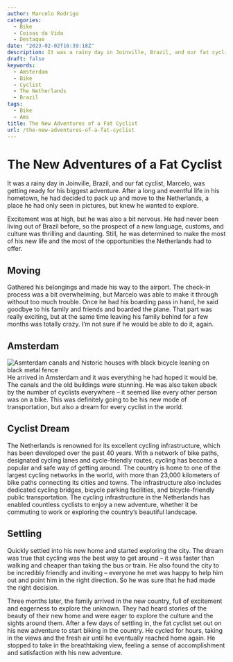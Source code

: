 ```yaml
---
author: Marcelo Rodrigo
categories:
  - Bike
  - Coisas da Vida
  - Destaque
date: "2023-02-02T16:39:18Z"
description: It was a rainy day in Joinville, Brazil, and our fat cyclist, Marcelo, was getting ready for his biggest adventure moving to The Netherlands.
draft: false
keywords:
  - Amsterdam
  - Bike
  - Cyclist
  - The Netherlands
  - Brazil
tags:
  - Bike
  - Ams
title: The New Adventures of a Fat Cyclist
url: /the-new-adventures-of-a-fat-cyclist
---
```

# The New Adventures of a Fat Cyclist

It was a rainy day in Joinville, Brazil, and our fat cyclist, Marcelo, was getting ready for his biggest adventure. After a long and eventful life in his hometown, he had decided to pack up and move to the Netherlands, a place he had only seen in pictures, but knew he wanted to explore.

Excitement was at high, but he was also a bit nervous. He had never been living out of Brazil before, so the prospect of a new language, customs, and culture was thrilling and daunting. Still, he was determined to make the most of his new life and the most of the opportunities the Netherlands had to offer.

## Moving

Gathered his belongings and made his way to the airport. The check-in process was a bit overwhelming, but Marcelo was able to make it through without too much trouble. Once he had his boarding pass in hand, he said goodbye to his family and friends and boarded the plane. That part was really exciting, but at the same time leaving his family behind for a few months was totally crazy. I’m not sure if he would be able to do it, again.

## Amsterdam

![Asmterdam canals and historic houses with black bicycle leaning on black metal fence](/images/2023/amsterdam-canals.webp "Asmterdam canals and historic houses with black bicycle leaning on black metal fence")
He arrived in Amsterdam and it was everything he had hoped it would be. The canals and the old buildings were stunning. He was also taken aback by the number of cyclists everywhere – it seemed like every other person was on a bike. This was definitely going to be his new mode of transportation, but also a dream for every cyclist in the world.

## Cyclist Dream

The Netherlands is renowned for its excellent cycling infrastructure, which has been developed over the past 40 years. With a network of bike paths, designated cycling lanes and cycle-friendly routes, cycling has become a popular and safe way of getting around. The country is home to one of the largest cycling networks in the world, with more than 23,000 kilometers of bike paths connecting its cities and towns. The infrastructure also includes dedicated cycling bridges, bicycle parking facilities, and bicycle-friendly public transportation. The cycling infrastructure in the Netherlands has enabled countless cyclists to enjoy a new adventure, whether it be commuting to work or exploring the country’s beautiful landscape.

## Settling

Quickly settled into his new home and started exploring the city. The dream was true that cycling was the best way to get around – it was faster than walking and cheaper than taking the bus or train. He also found the city to be incredibly friendly and inviting – everyone he met was happy to help him out and point him in the right direction. So he was sure that he had made the right decision.

Three months later, the family arrived in the new country, full of excitement and eagerness to explore the unknown. They had heard stories of the beauty of their new home and were eager to explore the culture and the sights around them. After a few days of settling in, the fat cyclist set out on his new adventure to start biking in the country. He cycled for hours, taking in the views and the fresh air until he eventually reached home again. He stopped to take in the breathtaking view, feeling a sense of accomplishment and satisfaction with his new adventure.